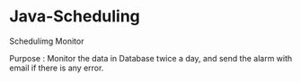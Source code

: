 # Java-Scheduling
Schedulimg Monitor

Purpose : Monitor the data in Database twice a day, and send the alarm with email if there is any error. 
